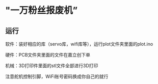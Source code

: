 # "一万粉丝报废机”
## 运行

软件：装好相应的库（servo库，wifi库等），运行plot文件夹里面的plot.ino

硬件：PCB文件夹里面的文件在嘉立创下单

机械：3D打印件里面的stl文件全部进行3D打印

注意舵机控制引脚，WiFi账号密码换成你自己的就行
